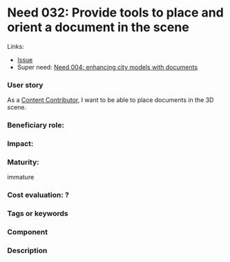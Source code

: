 
# Need 032: Provide tools to place and orient a document in the scene

Links:
 * [Issue](https://github.com/MEPP-team/RICT/issues/45)
 * Super need: [Need 004: enhancing city models with documents](Need004.md)

### User story
As a [Content Contributor](Roles.md#content-contributor), I want to be able to place documents in the 3D scene.

### Beneficiary role: 

### Impact: 


### Maturity: 
immature

### Cost evaluation: ?

### Tags or keywords

### Component

### Description
